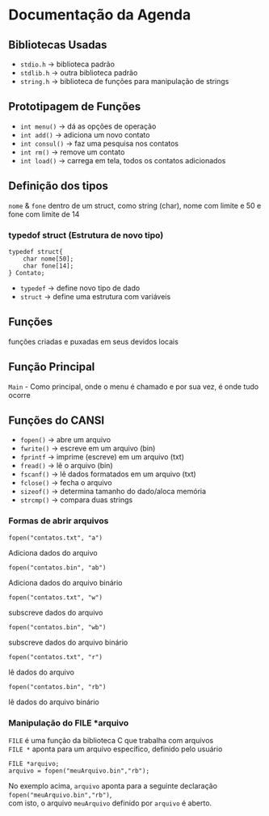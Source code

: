 # Documentação da Agenda

## Bibliotecas Usadas 

* `stdio.h` -> biblioteca padrão
* `stdlib.h` -> outra biblioteca padrão 
* `string.h` -> biblioteca de funções para manipulação de strings

## Prototipagem de Funções

* `int menu()` -> dá as opções de operação 
* `int add()` -> adiciona um novo contato
* `int consul()` -> faz uma pesquisa nos contatos
* `int rm()` -> remove um contato
* `int load()` -> carrega em tela, todos os contatos adicionados

## Definição dos tipos

`nome` & `fone` dentro de um struct, como string (char), nome com limite e 50 e fone com limite de 14

### typedof struct (Estrutura de novo tipo)
```
typedef struct{
    char nome[50];
    char fone[14];
} Contato;
```
* `typedef` -> define novo tipo de dado
* `struct` -> define uma estrutura com variáveis

## Funções

funções criadas e puxadas em seus devidos locais

## Função Principal

`Main` - Como principal, onde o menu é chamado e por sua vez, é onde tudo ocorre

## Funções do CANSI

* `fopen()` -> abre um arquivo 
* `fwrite()` -> escreve em um arquivo (bin)
* `fprintf` -> imprime (escreve) em um arquivo (txt)
* `fread()` -> lê o arquivo (bin)
* `fscanf()` -> lê dados formatados em um arquivo (txt)
* `fclose()` -> fecha o arquivo
* `sizeof()` -> determina tamanho do dado/aloca memória
* `strcmp()` -> compara duas strings

### Formas de abrir arquivos

```
fopen("contatos.txt", "a")
```
Adiciona dados do arquivo

```
fopen("contatos.bin", "ab")
``` 
Adiciona dados do arquivo binário

```
fopen("contatos.txt", "w")
```
subscreve dados do arquivo

```
fopen("contatos.bin", "wb")
``` 
subscreve dados do arquivo binário

```
fopen("contatos.txt", "r")
```
lê dados do arquivo

```
fopen("contatos.bin", "rb")
```
lê dados do arquivo binário

### Manipulação do FILE *arquivo

`FILE` é uma função da biblioteca C que trabalha com arquivos<br>
`FILE *` aponta para um arquivo específico, definido pelo usuário<br>

```
FILE *arquivo;
arquivo = fopen("meuArquivo.bin","rb");
```

No exemplo acima, `arquivo` aponta para a seguinte declaração `fopen("meuArquivo.bin","rb")`, <br>
com isto, o arquivo `meuArquivo` definido por `arquivo` é aberto.
